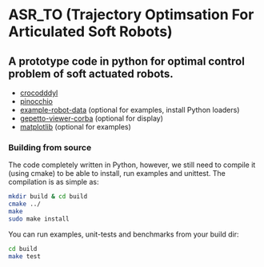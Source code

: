 # ASR_TO (Trajectory Optimsation For Articulated Soft  Robots)
## A prototype code in python for optimal control problem of soft actuated robots.

* [crocodddyl](https://github.com/stack-of-tasks/pinocchio)
* [pinocchio](https://github.com/stack-of-tasks/pinocchio)
* [example-robot-data](https://github.com/gepetto/example-robot-data) (optional for examples, install Python loaders)
* [gepetto-viewer-corba](https://github.com/Gepetto/gepetto-viewer-corba) (optional for display)
* [matplotlib](https://matplotlib.org/) (optional for examples)

### Building from source
The code completely written in Python, however, we still need to compile it (using cmake) to be able to install, run examples and unittest.
The compilation is as simple as:
```bash
mkdir build & cd build
cmake ../
make
sudo make install
```

You can run examples, unit-tests and benchmarks from your build dir:

```bash
cd build
make test
```

